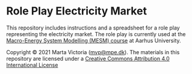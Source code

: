 # Role Play Electricity Market
This repository includes instructions and a spreadsheet for a role play representing the electricity market.
The role play is currently used at the [Macro-Energy System Modelling (MESM) course]([https://kursuskatalog.au.dk/da/course/108460/Renewable-Energy%C2%A0Systems](https://kursuskatalog.au.dk/da/course/121809/Macro-Energy-Systems-Modelling)) at Aarhus University. 


Copyright © 2021 Marta Victoria (mvp@mpe.dk).
The materials in this repository are licensed under a [Creative Commons Attribution 4.0 International License](https://creativecommons.org/licenses/by/4.0/)
